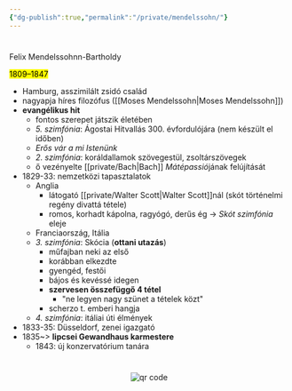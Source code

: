```yaml
---
{"dg-publish":true,"permalink":"/private/mendelssohn/"}
---
```


#

Felix Mendelssohnn-Bartholdy

<mark>1809–1847</mark>

- Hamburg, asszimilált zsidó család
- nagyapja híres filozófus ([[Moses Mendelssohn\|Moses Mendelssohn]])
- **evangélikus hit**
	- fontos szerepet játszik életében
	- *5. szimfónia*: Ágostai Hitvallás 300. évfordulójára (nem készült el időben)
	- *Erős vár a mi Istenünk*
	- *2. szimfónia*: koráldallamok szövegestül, zsoltárszövegek
	- ő vezényelte [[private/Bach\|Bach]] *Mátépassió*jának felújítását
- 1829-33: nemzetközi tapasztalatok
	- Anglia
		- látogató [[private/Walter Scott\|Walter Scott]]nál (skót történelmi regény divattá tétele)
		- romos, korhadt kápolna, ragyógó, derűs ég -> *Skót szimfónia* eleje
	- Franciaország, Itália
	- *3. szimfónia*: Skócia (**ottani utazás**)
		- műfajban neki az első
		- korábban elkezdte
		- gyengéd, festői
		- bájos és kevéssé idegen
		- **szervesen összefüggő 4 tétel**
			- "ne legyen nagy szünet a tételek közt"
		- scherzo t. emberi hangja
	- *4. szimfónia*: itáliai úti élmények
- 1833-35: Düsseldorf, zenei igazgató
- 1835~> **lipcsei Gewandhaus karmestere**
	- 1843: új konzervatórium tanára



#
<p style="text-align: center;"><img src="https://chart.googleapis.com/chart?cht=qr&chl=https://notes.andrasdenes.com/mendelssohn&chs=180x180&choe=UTF-8&chld=L|2" alt="qr code"></p>

